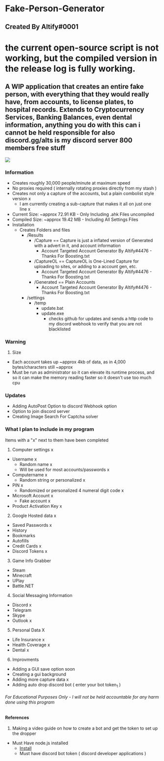 # Fake-Person-Generator

## Created By Altify#0001

# the current open-source script is not working, but the compiled version in the release log is fully working.

## A WIP application that creates an entire fake person, with everything that they would really have, from accounts, to license plates, to hospital records. Extends to Cryptocurrency Services, Banking Balances, even dental information, anything you do with this can i cannot be held responsible for also discord.gg/alts is my discord server 800 members free stuff

<img src='https://altify-developing-001.netlify.app/img/fpc.gif'>

### Information
- Creates roughly 30,000 people/minute at maximum speed
- No proxies required ( internally rotating proxies directly from my stash )
- Creates not only a capture of the accounts, but a plain combolist style version x
  - I am currently creating a sub-capture that makes it all on just one line x
- Current Size: ~approx 72.91 KB - Only Including .ahk Files uncompiled
- Compiled Size: ~approx 19.42 MB - Including All Settings Files
- Installation
  - Creates Folders and files
    - /Results
      - /Capture == Capture is just a inflated version of Generated with a advert in it, and account information
        - Account Targeted Account Generator By Altify#4476 - Thanks For Boosting.txt
      - /CaptureOL == CaptureOL is One-Lined Capture for uploading to sites, or adding to a account gen, etc.
        - Account Targeted Account Generator By Altify#4476 - Thanks For Boosting.txt
      - /Generated == Plain Accounts
        - Account Targeted Account Generator By Altify#4476 - Thanks For Boosting.txt
    - /settings
      - /temp
        - update.bat
        - update.exe
          * checks github for updates and sends a http code to my discord webhook to verify that you are not blacklisted

### Warning
1. Size
- Each account takes up ~approx 4kb of data, as in 4,000 bytes/characters still ~approx
- Must be run as administrator so it can elevate its runtime process, and so it can make the memory reading faster so it doesn't use too much cpu


### Updates
- Adding AutoPost Option to discord Webhook option
- Option to join discord server
- Creating Image Search For Captcha solver

### What I plan to include in my program
Items with a "x" next to them have been completed
1. Computer settings x
  - Username x
    - Random name x
    - Will be used for most accounts/passwords x
  - Computername x
    - Random string or personalized x
  - PIN x
    - Randomized or personalized 4 numeral digit code x
  - Microsoft Account x
    - Fake account x
  - Product Activation Key x
2. Google Hosted data x
  - Saved Passwords x
  - History
  - Bookmarks
  - Autofills
  - Credit Cards x
  - Discord Tokens x
3. Game Info Grabber
  - Steam
  - Minecraft
  - UPlay
  - Battle.NET
4. Social Messaging Information
  - Discord x
  - Telegram
  - Skype
  - Outlook x
5. Personal Data X
  - Life Insurance x
  - Health Coverage x
  - Dental x
6. Improvments
  - Adding a GUI save option soon
  - Creating a gui background
  - Adding more capture data x
  - Adding auto drop discord bot ( enter your bot token<sub>1</sub> )
###### For Educational Purposes Only - I will not be held accountable for any harm done using this program
#### References
1. Making a video guide on how to create a bot and get the token to set up the dropper
  - Must Have node.js installed
    - [Install](https://nodejs.org/en/)
    - Must have discord bot token ( discord developer applications )
